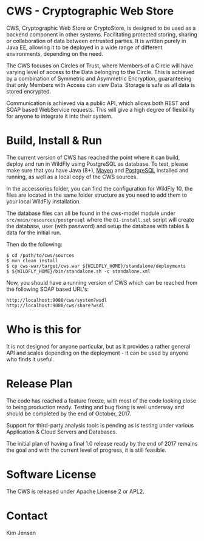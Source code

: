 # CWS - Cryptographic Web Store
CWS, Cryptographic Web Store or CryptoStore, is designed to be used as a backend
component in other systems. Facilitating protected storing, sharing or
collaboration of data between entrusted parties. It is written purely in Java EE,
allowing it to be deployed in a wide range of different environments, depending
on the need.

The CWS focuses on Circles of Trust, where Members of a Circle will have varying
level of access to the Data belonging to the Circle. This is achieved by a
combination of Symmetric and Asymmetric Encryption, guaranteeing that only
Members with Access can view Data. Storage is safe as all data is stored
encrypted.

Communication is achieved via a public API, which allows both REST and SOAP
based WebService requests. This will give a high degree of flexibility for
anyone to integrate it into their system.

# Build, Install & Run
The current version of CWS has reached the point where it can build, deploy and
run in WildFly using PostgreSQL as database. To test, please make sure that you
have Java (8+), [Maven](https://maven.apache.org/) and [PostgreSQL](https://www.postgresql.org/)
installed and running, as well as a local copy of the CWS sources.

In the accessories folder, you can find the configuration for WildFly 10, the
files are located in the same folder structure as you need to add them to your
local WildFly installation.

The database files can all be found in the cws-model module under
`src/main/resources/postgresql` where the `01-install.sql` script will create
the database, user (with password) and setup the database with tables & data for
the initial run.

Then do the following:

```
$ cd /path/to/cws/sources
$ mvn clean install
$ cp cws-war/target/cws.war ${WILDFLY_HOME}/standalone/deployments
$ ${WILDFLY_HOME}/bin/standalone.sh -c standalone.xml
```
Now, you should have a running version of CWS which can be reached from the
following SOAP based URL's:

```
http://localhost:9080/cws/system?wsdl
http://localhost:9080/cws/share?wsdl
```

# Who is this for
It is not designed for anyone particular, but as it provides a rather general
API and scales depending on the deployment - it can be used by anyone who finds
it useful. 

# Release Plan
The code has reached a feature freeze, with most of the code looking close to
being production ready. Testing and bug fixing is well underway and should be
completed by the end of October, 2017.

Support for third-party analysis tools is pending as is testing under various
Application & Cloud Servers and Databases.

The initial plan of having a final 1.0 release ready by the end of 2017 remains
the goal and with the current level of progress, it is still feasible.

# Software License
The CWS is released under Apache License 2 or APL2.

# Contact
Kim Jensen <kim at javadog.io>
